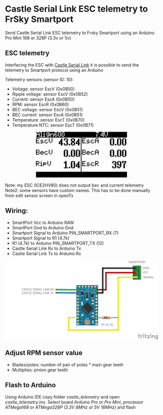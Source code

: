 # Castle Serial Link ESC telemetry to FrSky Smartport

Send Castle Serial Link ESC telemetry to Frsky Smartport using an Arduino Pro Mini 168 or 328P (3.3v or 5v)


## ESC telemetry

Interfacing the ESC with [Castle Serial Link](http://www.castlecreations.com/en/serial-link-010-0121-00) it is possible to send the telemetry to Smartport protocol using an Arduino

Telemetry sensors (sensor ID: 10):

- Voltage: sensor EscV (0x0B50)
- Ripple voltage: sensor EscV (0x0B52)
- Current: sensor EscA (0x0B50)
- RPM: sensor EscR (0x0B60)
- BEC voltage: sensor EscV (0x0B51)
- BEC current: sensor EscA (0x0B51)
- Temperature: sensor EscT (0x0B70)
- Temperature NTC: sensor EscT (0x0B71)

<p align="center"><img src="./images/telemetry.bmp" width="300"></p>

Note: my ESC (ICE2HV80) does not output bec and current telemetry 
Note2: some sensors have custom names. This has to be done manually from edit sensor screen in openTx

## Wiring:

 - SmartPort Vcc to Arduino RAW
 - SmartPort Gnd to Arduino Gnd
 - Smartport Signal to Arduino PIN_SMARTPORT_RX (7)
 - Smartport Signal to R1 (4.7k)
 - R1 (4.7k) to Arduino PIN_SMARTPORT_TX (12)
 - Castle Serial Link Rx to Arduino Tx
 - Castle Serial Link Tx to Arduino Rx

<p align="center"><img src="./images/castle_link2.png" width="600"></p>


## Adjust RPM sensor value

- Blades/poles: number of pair of poles * main gear teeth  
- Multiplies: pinion gear teeth


## Flash to Arduino

Using Arduino IDE copy folder *castle_telemetry* and open *castle_telemetry.ino*. Select board *Arduino Pro or Pro Mini*, processor *ATMega168 or ATMega328P (3.3V 8MHz or 5V 16MHz)* and flash
